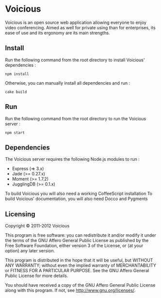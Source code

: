 # Voicious

Voicious is an open source web application allowing everyone to enjoy video conferencing.
Aimed as well for private using than for enterprises, its ease of use and its ergonomy are its main strengths.

## Install

Run the following command from the root directory to install Voicious' dependencies :
<pre><code>npm install</code></pre>

Otherwise, you can manually install all dependencies and run :
<pre><code>cake build</code></pre>

## Run

Run the following command from the root directory to run the Voicious server :
<pre><code>npm start</code></pre>

## Dependencies

The Voicious server requires the following Node.js modules to run :

* Express (=> 3.x)
* Jade (>= 0.27.x)
* Moment (>= 1.7.2)
* JugglingDB (>= 0.1.x)


To build Voicious you will also need a working CoffeeScript installation
To build Voicious' documentation, you will also need Docco and Pygments

## Licensing

Copyright &copy; 2011-2012  Voicious

This program is free software: you can redistribute it and/or modify it under the terms of the
GNU Affero General Public License as published by the Free Software Foundation, either version
3 of the License, or (at your option) any later version.

This program is distributed in the hope that it will be useful, but WITHOUT ANY WARRANTY;
without even the implied warranty of MERCHANTABILITY or FITNESS FOR A PARTICULAR PURPOSE.
See the GNU Affero General Public License for more details.

You should have received a copy of the GNU Affero General Public License along with this
program. If not, see <http://www.gnu.org/licenses/>.

